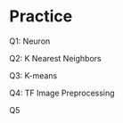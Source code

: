 # Practice  
Q1: Neuron                                             
                    
Q2: K Nearest Neighbors        
                             
Q3: K-means                               
                
Q4: TF Image Preprocessing                       
        
Q5         
